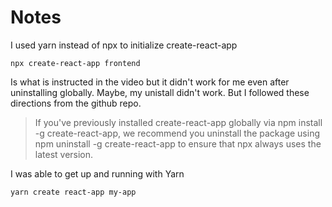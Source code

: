 # Notes

I used yarn instead of npx to initialize create-react-app

`npx create-react-app frontend`

Is what is instructed in the video but it didn't work for me even after uninstalling globally. Maybe, my unistall didn't work. But I followed these directions from the github repo.

> If you've previously installed create-react-app globally via npm install -g create-react-app, we recommend you uninstall the package using npm uninstall -g create-react-app to ensure that npx always uses the latest version.

I was able to get up and running with Yarn

`yarn create react-app my-app`
